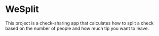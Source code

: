 # WeSplit
This project is a check-sharing app that calculates how to split a check based on the number of people and how much tip you want to leave.
